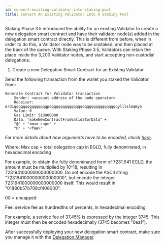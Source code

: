 ```yaml
---
id: convert-existing-validator-into-staking-pool
title: Convert An Existing Validator Into A Staking Pool
---
```


[comment]: # (mx-context)

Staking Phase 3.5 introduced the ability for an existing Validator to create a new delegation smart contract and have their validator node(s) added in the delegation smart contract directly. This is different from before, when in order to do this, a Validator node was to be unstaked, and then placed at the back of the queue. With Staking Phase 3.5, Validators can retain the place inside the 3,200 Validator nodes, and start accepting non-custodial delegations.

1. Create a new Delegation Smart Contract for an Existing Validator

Send the following transaction from the wallet you staked the Validator from:

```
Generate Contract for Validator transaction
    Sender: <account address of the node operator>
    Receiver: erd1qqqqqqqqqqqqqqqpqqqqqqqqqqqqqqqqqqqqqqqqqqqqqqqylllslmq6y6
    Value: 0
    Gas Limit: 510000000
    Data: "makeNewContractFromValidatorData" +
    "@" + "<max cap>" +
    "@" + "<fee>"
```
*For more details about how arguments have to be encoded, check [here](/developers/sc-calls-format).*

Where:
Max cap = total delegation cap in EGLD, fully denominated, in hexadecimal encoding

For example, to obtain the fully denominated form of 7231.941 EGLD, the amount must be multiplied by 10^18, resulting in 7231941000000000000000. Do not encode the ASCII string "7231941000000000000000", but encode the integer 7231941000000000000000 itself. This would result in "01880b57b708cf408000".

00 = uncapped

Fee: service fee as hundredths of percents, in hexadecimal encoding

For example, a service fee of 37.45% is expressed by the integer 3745. This integer must then be encoded hexadecimally (3745 becomes "0ea1").

After successfully deploying your new delegation smart contract, make sure you manage it with the [Delegation Manager](/validators/delegation-manager).
